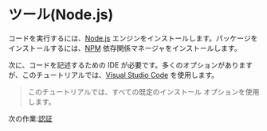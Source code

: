 # ツール(Node.js)

コードを実行するには、[Node.js](http://nodejs.org) エンジンをインストールします。パッケージをインストールするには、[NPM](https://www.npmjs.com/get-npm) 依存関係マネージャをインストールします。

次に、コードを記述するための IDE が必要です。多くのオプションがありますが、このチュートリアルでは、[Visual Studio Code](https://code.visualstudio.com/) を使用します。

> このチュートリアルでは、すべての既定のインストール オプションを使用します。

次の作業:[認証](/ja-JP/oauth/)